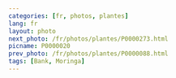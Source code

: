 ```yaml
---
categories: [fr, photos, plantes]
lang: fr
layout: photo
next_photo: /fr/photos/plantes/P0000273.html
picname: P0000020
prev_photo: /fr/photos/plantes/P0000088.html
tags: [Bank, Moringa]
---
```

